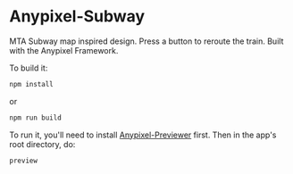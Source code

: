 # Anypixel-Subway

MTA Subway map inspired design. Press a button to reroute the train. Built with the Anypixel Framework. 

To build it:
```sh
npm install
```
or 
```sh
npm run build
```

To run it, you'll need to install [Anypixel-Previewer](https://github.com/googlecreativelab/anypixel-previewer) first. Then in the app's root directory, do:
```sh   
preview
```
